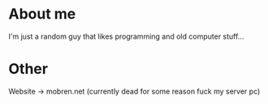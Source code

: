 # About me
I'm just a random guy that likes programming and old computer stuff...
# Other
Website -> mobren.net (currently dead for some reason fuck my server pc)
